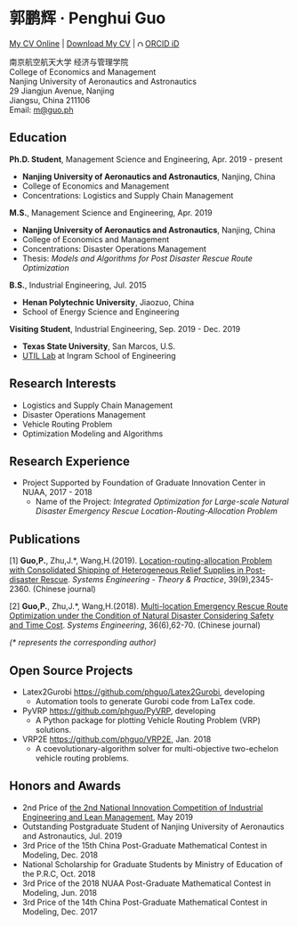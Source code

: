 # 郭鹏辉 · Penghui Guo

[My CV Online](https://docs.google.com/viewer?url=https://github.com/phguo/phguo.github.io/raw/master/Penghui%20Guo%20-%20CV.pdf) | [Download My CV](https://github.com/phguo/phguo.github.io/raw/master/Penghui%20Guo%20-%20CV.pdf) | [<img src="https://orcid.org/sites/default/files/images/orcid_16x16.png" style="width:.8em;margin-right:.2em;" alt="ORCID iD icon">ORCID iD](https://orcid.org/0000-0003-3435-6761)

南京航空航天大学 经济与管理学院<br>
College of Economics and Management<br>
Nanjing University of Aeronautics and Astronautics <br>
29 Jiangjun Avenue, Nanjing<br>
Jiangsu, China 211106<br>
Email: m@guo.ph<br>

## Education

__Ph.D. Student__, Management Science and Engineering, Apr. 2019 - present
- __Nanjing University of Aeronautics and Astronautics__, Nanjing, China
- College of Economics and Management
- Concentrations: Logistics and Supply Chain Management

__M.S.__, Management Science and Engineering, Apr. 2019
- __Nanjing University of Aeronautics and Astronautics__, Nanjing, China
- College of Economics and Management
- Concentrations: Disaster Operations Management<br>
- Thesis: _Models and Algorithms for Post Disaster
Rescue Route Optimization_

__B.S.__, Industrial Engineering, Jul. 2015
- __Henan Polytechnic University__, Jiaozuo, China
- School of Energy Science and Engineering

__Visiting Student__, Industrial Engineering, Sep. 2019 - Dec. 2019
- __Texas State University__, San Marcos, U.S.
- [UTIL Lab](https://dong.wp.txstate.edu/) at Ingram School of Engineering

## Research Interests

- Logistics and Supply Chain Management
- Disaster Operations Management
- Vehicle Routing Problem
- Optimization Modeling and Algorithms

## Research Experience

- Project Supported by Foundation of Graduate Innovation Center in NUAA, 2017 - 2018
    - Name of the Project: _Integrated Optimization for Large-scale Natural Disaster Emergency Rescue Location-Routing-Allocation Problem_

## Publications

[1] __Guo,P.__, Zhu,J.*, Wang,H.(2019). [Location-routing-allocation Problem with Consolidated Shipping of Heterogeneous Relief Supplies in Post-disaster Rescue](https://doi.org/10.12011/1000-6788-2018-0108-16). _Systems Engineering - Theory & Practice_, 39(9),2345-2360. (Chinese journal)

[2] __Guo,P.__, Zhu,J.*, Wang,H.(2018). [Multi-location Emergency Rescue Route Optimization under the Condition of Natural Disaster Considering Safety and Time Cost](http://www.cnki.com.cn/Article/CJFDTotal-GCXT201806007.htm). _Systems Engineering_, 36(6),62-70. (Chinese journal)

_(* represents the corresponding author)_

## Open Source Projects

- Latex2Gurobi https://github.com/phguo/Latex2Gurobi, developing
    - Automation tools to generate Gurobi code from LaTex code.
- PyVRP https://github.com/phguo/PyVRP, developing
    - A Python package for plotting Vehicle Routing Problem (VRP) solutions.
- VRP2E https://github.com/phguo/VRP2E, Jan. 2018
    - A coevolutionary-algorithm solver for multi-objective two-echelon vehicle routing problems.

## Honors and Awards

- 2nd Price of [the 2nd National Innovation Competition of Industrial Engineering and Lean Management](http://ielean.cn/), May 2019
- Outstanding Postgraduate Student of Nanjing University of Aeronautics and Astronautics, Jul. 2019
- 3rd Price of the 15th China Post-Graduate Mathematical Contest in Modeling, Dec. 2018
- National Scholarship for Graduate Students by Ministry of Education of the P.R.C, Oct. 2018
- 3rd Price of the 2018 NUAA Post-Graduate Mathematical Contest in Modeling, Jun. 2018
- 3rd Price of the 14th China Post-Graduate Mathematical Contest in Modeling, Dec. 2017
